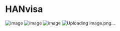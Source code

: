 # HANvisa
![image](https://github.com/user-attachments/assets/b2b68e17-fa7d-4134-8628-208b93d875f5)
![image](https://github.com/user-attachments/assets/b33dba8e-22bf-4f70-bba7-7854a674568d)
![image](https://github.com/user-attachments/assets/895b2dac-f249-48e2-bb28-fba9b4788f85)
![Uploading image.png…]()
